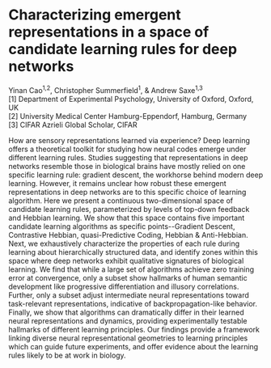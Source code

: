 # Characterizing emergent representations in a space of candidate learning rules for deep networks

Yinan Cao<sup>1,2</sup>, Christopher Summerfield<sup>1</sup>, & Andrew Saxe<sup>1,3</sup>  
[1] Department of Experimental Psychology, University of Oxford, Oxford, UK  
[2] University Medical Center Hamburg-Eppendorf, Hamburg, Germany  
[3] CIFAR Azrieli Global Scholar, CIFAR  

How are sensory representations learned via experience? Deep learning offers a theoretical toolkit for studying how neural codes emerge under different learning rules. Studies suggesting that representations in deep networks resemble those in biological brains have mostly relied on one specific learning rule: gradient descent, the workhorse behind modern deep learning. However, it remains unclear how robust these emergent representations in deep networks are to this specific choice of learning algorithm. Here we present a continuous two-dimensional space of candidate learning rules, parameterized by levels of top-down feedback and Hebbian learning. We show that this space contains five important candidate learning algorithms as specific points--Gradient Descent, Contrastive Hebbian, quasi-Predictive Coding, Hebbian & Anti-Hebbian. Next, we exhaustively characterize the properties of each rule during learning about hierarchically structured data, and identify zones within this space where deep networks exhibit qualitative signatures of biological learning. We find that while a large set of algorithms achieve zero training error at convergence, only a subset show hallmarks of human semantic development like progressive differentiation and illusory correlations. Further, only a subset adjust intermediate neural representations toward task-relevant representations, indicative of backpropagation-like behavior. Finally, we show that algorithms can dramatically differ in their learned neural representations and dynamics, providing experimentally testable hallmarks of different learning principles. Our findings provide a framework linking diverse neural representational geometries to learning principles which can guide future experiments, and offer evidence about the learning rules likely to be at work in biology.
